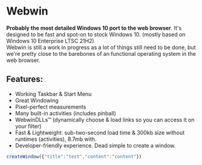 # Webwin
**Probably the most detailed Windows 10 port to the web browser**. It's designed to be fast and spot-on to stock Windows 10. (mostly based on Windows 10 Enterprise LTSC 21H2)
<br />
Webwin is still a work in progress as a lot of things still need to be done, but we're pretty close to the barebones of an functional operating system in the web browser.
<br />
## Features:
* Working Taskbar & Start Menu 
* Great Windowing
* Pixel-perfect measurements
* Many built-in activities (includes pinball)
* WebwinDLLs™ (dynamically choose & load links so you can access it on your filter)
* Fast & Lightweight: sub-two-second load time & 300kb size without runtimes (activities), 8.7mb with.
* Developer-friendly experience.
Dead simple to create a window.
```javascript
createWindow({"title":"test","content":"content"})
```

